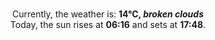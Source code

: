 <p  align="center"><br/>Currently, the weather is: <b> 14°C, <i>broken clouds</i></b></br>Today, the sun rises at <b>06:16</b> and sets at <b>17:48</b>.</p>